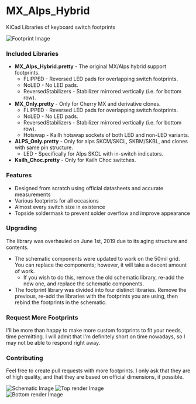 # MX_Alps_Hybrid
KiCad Libraries of keyboard switch footprints

![Footprint Image](https://raw.githubusercontent.com/ai03-2725/MX_Alps_Hybrid.pretty/master/Screenshots/Footprint.png)  

### Included Libraries
* **MX_Alps_Hybrid.pretty** - The original MX/Alps hybrid support footprints.  
	* FLIPPED - Reversed LED pads for overlapping switch footprints.
	* NoLED - No LED pads.
	* ReversedStabilizers - Stabilizer mirrored vertically (i.e. for bottom row).
* **MX_Only.pretty** - Only for Cherry MX and derivative clones.  
	* FLIPPED - Reversed LED pads for overlapping switch footprints.
	* NoLED - No LED pads.
	* ReversedStabilizers - Stabilizer mirrored vertically (i.e. for bottom row).
	* Hotswap - Kailh hotswap sockets of both LED and non-LED variants.
* **ALPS_Only.pretty** - Only for alps SKCM/SKCL, SKBM/SKBL, and clones with same pin structure.  
	* LED - Specifically for Alps SKCL with in-switch indicators.
* **Kailh_Choc.pretty** - Only for Kailh Choc switches.  

### Features
 * Designed from scratch using official datasheets and accurate measurements
 * Various footprints for all occasions
 * Almost every switch size in existence
 * Topside soldermask to prevent solder overflow and improve appearance

### Upgrading
The library was overhauled on June 1st, 2019 due to its aging structure and contents.
* The schematic components were updated to work on the 50mil grid. You can replace the components; however, it will take a decent amount of work.
	* If you wish to do this, remove the old schematic library, re-add the new one, and replace the schematic components.
* The footprint library was divided into four distinct libraries. Remove the previous, re-add the libraries with the footprints you are using, then rebind the footprints in the schematic.  

### Request More Footprints
I'll be more than happy to make more custom footprints to fit your needs, time permitting. I will admit that I'm definitely short on time nowadays, so I may not be able to respond right away.  


### Contributing
Feel free to create pull requests with more footprints. I only ask that they are of high quality, and that they are based on official dimensions, if possible.

![Schematic Image](https://raw.githubusercontent.com/ai03-2725/MX_Alps_Hybrid.pretty/master/Screenshots/Schematic.png) 
![Top render Image](https://raw.githubusercontent.com/ai03-2725/MX_Alps_Hybrid.pretty/master/Screenshots/Render-Topside.png)  
![Bottom render Image](https://raw.githubusercontent.com/ai03-2725/MX_Alps_Hybrid.pretty/master/Screenshots/Render-Bottomside.png)  
